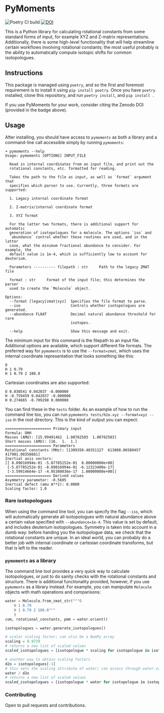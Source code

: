 # PyMoments

![Poetry CI build](https://github.com/laserkelvin/PyMoments/workflows/Poetry%20CI%20build/badge.svg)
[![DOI](https://zenodo.org/badge/280154706.svg)](https://zenodo.org/badge/latestdoi/280154706)

This is a Python library for calculating rotational constants from some standard forms of
input, for example XYZ and Z-matrix representations. Additionally, there is some high-level
functionality that will help streamline certain workflows involving rotational constants;
the most useful probably is the ability to automatically compute isotopic shifts for common
isotopologues.

## Instructions

This package is managed using `poetry`, and so the first and foremost requirement is to install it
using `pip install poetry`. Once you have `poetry` installed, clone this repository, and run `poetry install`, and `pip install .`

If you use PyMoments for your work, consider citing the Zenodo DOI (provided in the badge above).

## Usage

After installing, you should have access to `pymoments` as both a library and a command-line call
accessible simply by running `pymoments`:

```
➜ pymoments --help
Usage: pymoments [OPTIONS] INPUT_FILE

  Read in internal coordinates from an input file, and print out the
  rotational constants, etc. formatted for reading.

  Takes the path to the file as input, as well as `format` argument that
  specifies which parser to use. Currently, three formats are supported:

  1. Legacy internal coordinate format

  2. Z-matrix/internal coordinate format

  3. XYZ format

  For the latter two formats, there is additional support for automatic
  generation of isotopologues for a molecule. The options `iso` and
  `abundance` control whether these routines are used, and in the latter
  case, what the minimum fractional abundance to consider. For example, the
  default value is 1e-4, which is sufficiently low to account for deuterium.

  Parameters ---------- filepath : str     Path to the legacy ZMAT file

  format : str     Format of the input file; this determines the parser
  used to create the `Molecule` object.

Options:
  --format [legacy|zmat|xyz]  Specifies the file format to parse.
  --iso                       Controls whether isotopologues are generated.
  --abundance FLOAT           Decimal natural abundance threshold for rare
                              isotopes.

  --help                      Show this message and exit.
```

The minimum input for this command is the filepath to an input file. Additional
options are available, which support different file formats. The preferred way
for `pymoments` is to use the `--format=zmat`, which uses the internal coordinate
representation that looks something like this:

```
O
H 1 0.79
H 1 0.79 2 108.0
```

Cartesian coordinates are also supported:

```
O 0.030541 0.042037 -0.000000
H -0.759459 0.042037 -0.000000
H 0.274665 -0.709298 0.000000
```

You can find these in the `tests` folder. As an example of how to run the command line
too, you can run `pymoments tests/h2o.xyz --format=xyz --iso` in the root directory. This
is the kind of output you can expect:

```
===================== Primary input
Formula: OHH
Masses (AMU): [15.99491462  1.00782503  1.00782503]
Short masses (AMU): [16.  1.  1.]
===================== Parameters
Rotational constants (MHz): [1309350.48351127  613808.06588457  417901.00358681]
Inertial axis vectors:
[[ 8.09016994e-01 -5.87785252e-01  0.00000000e+00]
 [-5.87785252e-01 -8.09016994e-01 -6.12323400e-17]
 [-3.59914664e-17 -4.95380036e-17  1.00000000e+00]]
===================== Derived values
Asymmetry parameter: -0.5605
Inertial defect (amu A**2): 0.0000
Scaling factor: 1.0
```

### Rare isotopologues

When using the command line tool, you can specify the flag `--iso`, which will automatically
generate all isotopologues with natural abundance above a certain value specified with `--abundance=1e-4`.
This value is set by default, and includes deuterium isotopologues. Symmetry is taken into account
in a dumb way: before handing you the isotopologue data, we check that the rotational constants are
unique. In an ideal world, you can probably do a better job with internal coordinate or cartesian
coordinate transforms, but that is left to the reader.

### `pymoments` as a library

The command line tool provides a very quick way to calculate isotopologues, or just to do sanity checks
with the rotational constants and structure. There is additional functionality provided, however,
if you use `pymoments` as a library instead. For example, you can manipulate `Molecule` objects
with math operations and comparisons:

```python
water = Molecule.from_zmat_str("""O
    H 1 0.79
    H 1 0.79 2 108.0"""
    )
com, rotational_constants, pmm = water.orient()

isotopologues = water.generate_isotopologues()

# scalar scaling factor; can also be a NumPy array
scaling = 0.9729
# returns a new list of scaled values
scaled_isotopologues = [isotopologue * scaling for isotopologue in isotopologues]

# another way to obtain scaling factors
d2o = isotopologues[-1]
# this sets the scaling attribute of water; can access through water.scaling
water / d2o
# returns a new list of scaled values
scaled_isotopologues = [isotopologue * water for isotopologue in isotopologues]
```

### Contributing

Open to pull requests and contributions.
